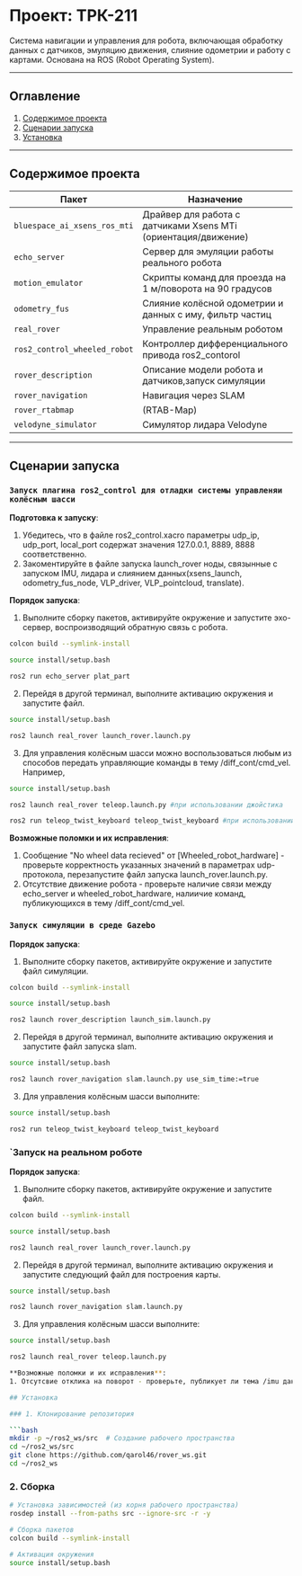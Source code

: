 # Проект: ТРК-211

Система навигации и управления для робота, включающая обработку данных с датчиков, эмуляцию движения, слияние одометрии и работу с картами. Основана на ROS (Robot Operating System).

---

## Оглавление
1. [Содержимое проекта](#содержимое-проекта)
2. [Сценарии запуска](#сценарии-запуска)
3. [Установка](#установка)

---

## Содержимое проекта

| Пакет                          | Назначение                                                                |
|--------------------------------|---------------------------------------------------------------------------|
| `bluespace_ai_xsens_ros_mti`   | Драйвер для работа с датчиками Xsens MTi (ориентация/движение)            |
| `echo_server`                  | Сервер для эмуляции работы реального робота                               |
| `motion_emulator`              | Скрипты команд для проезда на 1 м/поворота на 90 градусов                 |
| `odometry_fus`                 | Слияние колёсной одометрии и данных с иму, фильтр частиц                  |
| `real_rover`                   | Управление реальным роботом                                               |
| `ros2_control_wheeled_robot`   | Контроллер дифференциального привода ros2_contorol                        |
| `rover_description`            | Описание модели робота и датчиков,запуск симуляции                        |
| `rover_navigation`             | Навигация через SLAM                                                      |
| `rover_rtabmap`                | (RTAB-Map)                                                                |
| `velodyne_simulator`           | Симулятор лидара Velodyne                                                 |

---

## Сценарии запуска

### `Запуск плагина ros2_control для отладки системы управленяи колёсным шасси`
**Подготовка к запуску**:
1. Убедитесь, что в файле ros2_control.xacro параметры udp_ip, udp_port, local_port содержат значения 127.0.0.1, 8889, 8888 соответственно.
2. Закоментируйте в файле запуска launch_rover ноды, связынные с запуском IMU, лидара и слиянием данных(xsens_launch, odometry_fus_node, VLP_driver, VLP_pointcloud, translate).

**Порядок запуска**:
1. Выполните сборку пакетов, активируйте окружение и запустите эхо-сервер, воспроизводящий обратную связь с робота.
```bash
colcon build --symlink-install

source install/setup.bash

ros2 run echo_server plat_part
```
2. Перейдя в другой терминал, выполните активацию окружения и запустите файл.
```bash
source install/setup.bash

ros2 launch real_rover launch_rover.launch.py
```
3. Для управления колёсным шасси можно воспользоваться любым из способов передать управляющие команды в тему /diff_cont/cmd_vel. Например,
```bash
source install/setup.bash

ros2 launch real_rover teleop.launch.py #при использовании джойстика

ros2 run teleop_twist_keyboard teleop_twist_keyboard #при использовании клавиатуры
```

**Возможные поломки и их исправления**:
1. Сообщение "No wheel data recieved" от [Wheeled_robot_hardware] - проверьте корректность указанных значений в параметрах udp-протокола, перезапустите файл запуска launch_rover.launch.py.
2. Отсутствие движение робота - проверьте наличие связи между echo_server и wheeled_robot_hardware, налиичие команд, публикующихся в тему /diff_cont/cmd_vel. 


### `Запуск симуляции в среде Gazebo`

**Порядок запуска**:
1. Выполните сборку пакетов, активируйте окружение и запустите файл симуляции.
```bash
colcon build --symlink-install

source install/setup.bash

ros2 launch rover_description launch_sim.launch.py
```
2. Перейдя в другой терминал, выполните активацию окружения и запустите файл запуска slam.
```bash
source install/setup.bash

ros2 launch rover_navigation slam.launch.py use_sim_time:=true
```
3. Для управления колёсным шасси выполните:
```bash
source install/setup.bash

ros2 run teleop_twist_keyboard teleop_twist_keyboard
```
### `Запуск на реальном роботе

**Порядок запуска**:
1. Выполните сборку пакетов, активируйте окружение и запустите файл.
```bash
colcon build --symlink-install

source install/setup.bash

ros2 launch real_rover launch_rover.launch.py
```
2. Перейдя в другой терминал, выполните активацию окружения и запустите следующий файл для построения карты.
```bash
source install/setup.bash

ros2 launch rover_navigation slam.launch.py
```
3. Для управления колёсным шасси выполните:
```bash
source install/setup.bash

ros2 launch real_rover teleop.launch.py

**Возможные поломки и их исправления**:
1. Отсутсвие отклика на поворот - проверьте, публикует ли тема /imu данные. Если нет, проверьте наличие плагина для реализации IMU в Gazebo.

## Установка

### 1. Клонирование репозитория

```bash
mkdir -p ~/ros2_ws/src  # Создание рабочего пространства
cd ~/ros2_ws/src
git clone https://github.com/qarol46/rover_ws.git
cd ~/ros2_ws
```

### 2. Сборка

```bash
# Установка зависимостей (из корня рабочего пространства)
rosdep install --from-paths src --ignore-src -r -y

# Сборка пакетов
colcon build --symlink-install

# Активация окружения
source install/setup.bash
```
